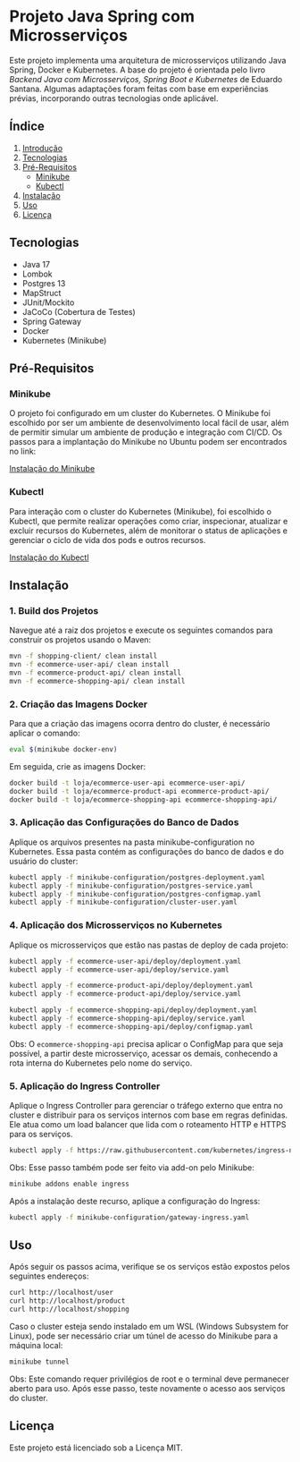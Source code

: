 # Projeto Java Spring com Microsserviços

Este projeto implementa uma arquitetura de microsserviços utilizando Java Spring, Docker e Kubernetes. A base do projeto é orientada pelo livro *Backend Java com Microsserviços, Spring Boot e Kubernetes* de Eduardo Santana. Algumas adaptações foram feitas com base em experiências prévias, incorporando outras tecnologias onde aplicável.

## Índice

1. [Introdução](#introdução)
2. [Tecnologias](#tecnologias)
3. [Pré-Requisitos](#pré-requisitos)
    - [Minikube](#minikube)
    - [Kubectl](#kubectl)
4. [Instalação](#instalação)
5. [Uso](#uso)
6. [Licença](#licença)

## Tecnologias

- Java 17
- Lombok
- Postgres 13
- MapStruct
- JUnit/Mockito
- JaCoCo (Cobertura de Testes)
- Spring Gateway
- Docker
- Kubernetes (Minikube)

## Pré-Requisitos

### Minikube

O projeto foi configurado em um cluster do Kubernetes. O Minikube foi escolhido por ser um ambiente de desenvolvimento local fácil de usar, além de permitir simular um ambiente de produção e integração com CI/CD. Os passos para a implantação do Minikube no Ubuntu podem ser encontrados no link:

[Instalação do Minikube](https://minikube.sigs.k8s.io/docs/start/?arch=%2Fwindows%2Fx86-64%2Fstable%2F.exe+download)

### Kubectl

Para interação com o cluster do Kubernetes (Minikube), foi escolhido o Kubectl, que permite realizar operações como criar, inspecionar, atualizar e excluir recursos do Kubernetes, além de monitorar o status de aplicações e gerenciar o ciclo de vida dos pods e outros recursos.

[Instalação do Kubectl](https://kubernetes.io/pt-br/docs/tasks/tools/install-kubectl-linux/)

## Instalação

### 1. Build dos Projetos

Navegue até a raiz dos projetos e execute os seguintes comandos para construir os projetos usando o Maven:
```bash
mvn -f shopping-client/ clean install
mvn -f ecommerce-user-api/ clean install
mvn -f ecommerce-product-api/ clean install
mvn -f ecommerce-shopping-api/ clean install
```

### 2. Criação das Imagens Docker

Para que a criação das imagens ocorra dentro do cluster, é necessário aplicar o comando:

```bash
eval $(minikube docker-env)
```
Em seguida, crie as imagens Docker:
```bash
docker build -t loja/ecommerce-user-api ecommerce-user-api/ 
docker build -t loja/ecommerce-product-api ecommerce-product-api/
docker build -t loja/ecommerce-shopping-api ecommerce-shopping-api/
```

### 3. Aplicação das Configurações do Banco de Dados
Aplique os arquivos presentes na pasta minikube-configuration no Kubernetes. Essa pasta contém as configurações do banco
de dados e do usuário do cluster:
```bash
kubectl apply -f minikube-configuration/postgres-deployment.yaml
kubectl apply -f minikube-configuration/postgres-service.yaml
kubectl apply -f minikube-configuration/postgres-configmap.yaml
kubectl apply -f minikube-configuration/cluster-user.yaml
```

### 4. Aplicação dos Microsserviços no Kubernetes
Aplique os microsserviços que estão nas pastas de deploy de cada projeto:

```bash
kubectl apply -f ecommerce-user-api/deploy/deployment.yaml
kubectl apply -f ecommerce-user-api/deploy/service.yaml

kubectl apply -f ecommerce-product-api/deploy/deployment.yaml
kubectl apply -f ecommerce-product-api/deploy/service.yaml

kubectl apply -f ecommerce-shopping-api/deploy/deployment.yaml
kubectl apply -f ecommerce-shopping-api/deploy/service.yaml
kubectl apply -f ecommerce-shopping-api/deploy/configmap.yaml
```
Obs: O `ecommerce-shopping-api` precisa aplicar o ConfigMap para que seja possível, a partir deste microsserviço, 
acessar os demais, conhecendo a rota interna do Kubernetes pelo nome do serviço.

### 5. Aplicação do Ingress Controller
Aplique o Ingress Controller para gerenciar o tráfego externo que entra no cluster e distribuir para os serviços 
internos com base em regras definidas. Ele atua como um load balancer que lida com o roteamento HTTP e HTTPS para os serviços.

```bash
kubectl apply -f https://raw.githubusercontent.com/kubernetes/ingress-ngix/controller-v1.11.1/deploy/static/provider/cloud/deploy.yaml
```
Obs: Esse passo também pode ser feito via add-on pelo Minikube:

```bash
minikube addons enable ingress
```

Após a instalação deste recurso, aplique a configuração do Ingress:
```bash
kubectl apply -f minikube-configuration/gateway-ingress.yaml
```

## Uso
Após seguir os passos acima, verifique se os serviços estão expostos pelos seguintes endereços:
```bash
curl http://localhost/user
curl http://localhost/product
curl http://localhost/shopping
```
Caso o cluster esteja sendo instalado em um WSL (Windows Subsystem for Linux), pode ser necessário criar um túnel de 
acesso do Minikube para a máquina local:
```bash
minikube tunnel
```
Obs: Este comando requer privilégios de root e o terminal deve permanecer aberto para uso. Após esse passo, 
teste novamente o acesso aos serviços do cluster.

## Licença
Este projeto está licenciado sob a Licença MIT.